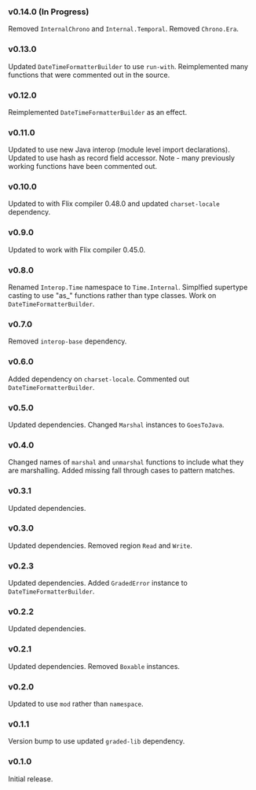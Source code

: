 ### v0.14.0 (In Progress)
   Removed `InternalChrono` and `Internal.Temporal`.
   Removed `Chrono.Era`.

### v0.13.0
   Updated `DateTimeFormatterBuilder` to use `run-with`.
   Reimplemented many functions that were commented out in the source.

### v0.12.0
   Reimplemented `DateTimeFormatterBuilder` as an effect.

### v0.11.0
   Updated to use new Java interop (module level import declarations).
   Updated to use hash as record field accessor.
   Note - many previously working functions have been commented out.

### v0.10.0
   Updated to with Flix compiler 0.48.0 and updated `charset-locale` dependency.

### v0.9.0
   Updated to work with Flix compiler 0.45.0.

### v0.8.0
   Renamed `Interop.Time` namespace to `Time.Internal`.
   Simplfied supertype casting to use "as_" functions rather than type classes.
   Work on `DateTimeFormatterBuilder`.

### v0.7.0
   Removed `interop-base` dependency.

### v0.6.0
   Added dependency on `charset-locale`.
   Commented out `DateTimeFormatterBuilder`.

### v0.5.0
   Updated dependencies.
   Changed `Marshal` instances to `GoesToJava`.

### v0.4.0
   Changed names of `marshal` and `unmarshal` functions to include what they are marshalling.
   Added missing fall through cases to pattern matches.

### v0.3.1
   Updated dependencies.

### v0.3.0
   Updated dependencies.
   Removed region `Read` and `Write`.

### v0.2.3
   Updated dependencies.
   Added `GradedError` instance to `DateTimeFormatterBuilder`.

### v0.2.2
   Updated dependencies.

### v0.2.1
   Updated dependencies.
   Removed `Boxable` instances.

### v0.2.0
   Updated to use `mod` rather than `namespace`.

### v0.1.1
   Version bump to use updated `graded-lib` dependency.

### v0.1.0
   Initial release.
